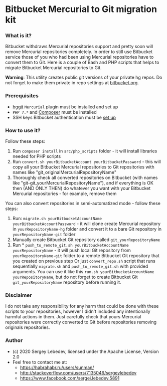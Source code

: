 # Bitbucket Mercurial to Git migration kit #

### What is it? ###
Bitbucket withdraws Mercurial repositories support and pretty soon will remove Mercurial repositories completely. In order to still  use Bitbucket service those of you who had been using Mercurial repositories have to convert them to Git. Here is a couple of Bash and PHP scripts that helps to migrate Bitbucket Mercurial repositories to Git.

**Warning**: This utility creates public git versions of your private hg repos. Do not forget to make them private in repo settings at [bitbucket.org](https://bitbucket.org).

### Prerequisites ###
* [hggit](https://hg-git.github.io/) `Mercurial` plugin must be installed and set up
* `PHP 7.*` and [Composer](https://getcomposer.org/) must be installed
* SSH keys Bitbucket authentication must be [set up](https://confluence.atlassian.com/bitbucket/set-up-an-ssh-key-728138079.html)

### How to use it? ###
Follow these steps:
1. Run `composer install` in `src/php_scripts` folder - it will install libraries needed for PHP scripts
2. Run `convert.sh yourBitbucketAccount yourBitbucketPassword` - this will copy all your Bitbucket Mercurial repositories to Git repositories with names like "git_originalMercurialRepositoryName"
3. Thoroughly check all converted repositories on Bitbucket (with names like "git-git_yourMercurialRepositoryName"), and if everything is OK then (AND ONLY THEN) do whatever you want with your Bitbucket Mercurial repositories - for example, remove them 

You can also convert repositories in semi-automatized mode - follow these steps: 
1. Run: `migrate.sh yourBitbucketAccountName yourBitbucketAccountPassword` - it will clone create Mercurial repository in `yourRepositoryName-hg` folder and convert it to a bare Git repository in  `yourRepositoryName-git` folder
2. Manually create Bitbucket Git repository called `git_yourRepositoryName`
3. Run * `push_to_remote_git.sh yourBitbucketAccountName yourRepositoryName` - it will push local Git repository from `yourRepositoryName-git` folder to a remote Bitbucket Git repository that you created on previous step
Or just `convert_repo.sh` script that runs sequentially `migrate.sh` and `push_to_remote_git.sh` with provided arguments. You can use it like this `run.sh yourBitbucketAccountName yourRepositoryName`, but do not forget to create Bitbucket Git `git_yourRepositoryName` repository before running it.  

### Disclaimer ###
I do not take any responsibility for any harm that could be done with these scripts to your repositories, however I didn't included any intentionally harmful actions in them. Just carefully check that yours Mercurial repositories were correctly converted to Git before repositories removing originals repositories.

### Author ###
* (c) 2020 Sergey Lebedev, licensed under the Apache License, Version 2.0
* Feel free to contact me at:
    * https://habrahabr.ru/users/sunman/
    * http://stackoverflow.com/users/7135046/sergeylebedev
    * https://www.facebook.com/sergei.lebedev.5891   
